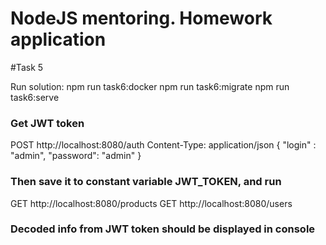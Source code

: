 # NodeJS mentoring. Homework application

#Task 5

Run solution:
npm run task6:docker
npm run task6:migrate
npm run task6:serve

### Get JWT token
POST http://localhost:8080/auth
Content-Type: application/json
{ "login" : "admin", "password": "admin" }


### Then save it to constant variable JWT_TOKEN, and run
GET http://localhost:8080/products
GET http://localhost:8080/users

### Decoded info from JWT token should be displayed in console

